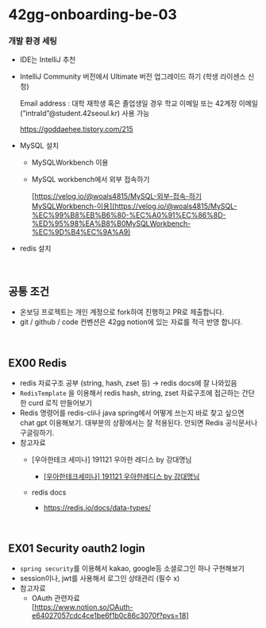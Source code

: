# 42gg-onboarding-be-03

### 개발 환경 세팅

- IDE는 IntelliJ 추천
- IntelliJ Community 버전에서 Ultimate 버전 업그레이드 하기 (학생 라이센스 신청)
    
     Email address : 대학 재학생 혹은 졸업생일 경우 학교 이메일 또는 42계정 이메일(”intraId”@student.42seoul.kr) 사용 가능
    
    https://goddaehee.tistory.com/215
    
- MySQL 설치
    - MySQLWorkbench 이용
    - MySQL workbench에서 외부 접속하기
        
        [https://velog.io/@woals4815/MySQL-외부-접속-하기MySQLWorkbench-이용](https://velog.io/@woals4815/MySQL-%EC%99%B8%EB%B6%80-%EC%A0%91%EC%86%8D-%ED%95%98%EA%B8%B0MySQLWorkbench-%EC%9D%B4%EC%9A%A9)
        
- redis 설치

</br>

## 공통 조건
- 온보딩 프로젝트는 개인 계정으로 fork하여 진행하고 PR로 제출합니다.
- git / github / code 컨벤션은 42gg notion에 있는 자료를 적극 반영 합니다.  
</br>

## EX00 Redis
- redis 자료구조 공부 (string, hash, zset 등) → redis docs에 잘 나와있음
- `RedisTemplate` 을 이용해서 redis hash, string, zset 자료구조에 접근하는 간단한 curd 로직 만들어보기
- Redis 명령어를 redis-cli나 java spring에서 어떻게 쓰는지 바로 찾고 싶으면 chat gpt 이용해보기. 대부분의 상황에서는 잘 적용된다. 안되면 Redis 공식문서나 구글링하기.
- 참고자료
    - [우아한테크 세미나] 191121 우아한 레디스 by 강대명님   
        - [[우아한테크세미나] 191121 우아한레디스 by 강대명님](https://youtu.be/mPB2CZiAkKM)

    - redis docs   
        - https://redis.io/docs/data-types/

</br>

## EX01 Security oauth2 login
- `spring security`를 이용해서 kakao, google등 소셜로그인 하나 구현해보기
- session이나, jwt를 사용해서 로그인 상태관리 (필수 x)
- 참고자료
    - OAuth 관련자료   
    [https://www.notion.so/OAuth-e64027057cdc4ce1be6f1b0c86c3070f?pvs=18]